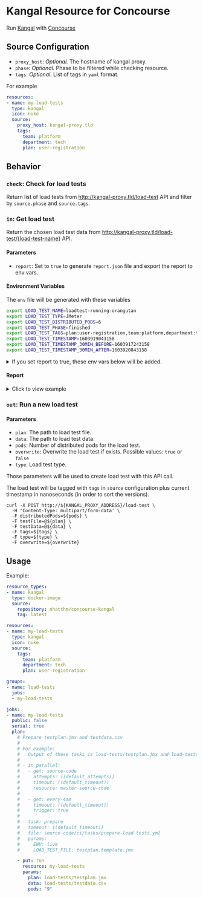 # Kangal Resource for Concourse

Run [Kangal](https://github.com/hellofresh/kangal) with [Concourse](https://github.com/concourse/concourse)

## Source Configuration

* `proxy_host`: *Optional.* The hostname of kangal proxy.
* `phase`: *Optional.* Phase to be filtered while checking resource.
* `tags`: *Optional.* List of tags in `yaml` format.

For example
```yaml
resources:
- name: my-load-tests
  type: kangal
  icon: nuke
  source:
    proxy_host: kangal-proxy.tld
    tags:
      team: platform
      department: tech
      plan: user-registration
```

## Behavior

### `check`: Check for load tests

Return list of load tests from http://kangal-proxy.tld/load-test API and filter by `source.phase` and `source.tags`.

### `in`: Get load test

Return the chosen load test data from http://kangal-proxy.tld/load-test/{load-test-name} API.

#### Parameters

* `report`: Set to `true` to generate `report.json` file and export the report to env vars.

#### Environment Variables

The `env` file will be generated with these variables

```bash
export LOAD_TEST_NAME=loadtest-running-orangutan
export LOAD_TEST_TYPE=JMeter
export LOAD_TEST_DISTRIBUTED_PODS=6
export LOAD_TEST_PHASE=finished
export LOAD_TEST_TAGS=plan:user-registration,team:platform,department:tech
export LOAD_TEST_TIMESTAMP=1603919043158
export LOAD_TEST_TIMESTAMP_30MIN_BEFORE=1603917243158
export LOAD_TEST_TIMESTAMP_30MIN_AFTER=1603920843158
```

<details>
  <summary>If you set report to true, these env vars below will be added.</summary>

```bash
export LOAD_TEST_REPORT_APDEX_OVERALL_APDEX=0.5
export LOAD_TEST_REPORT_APDEX_OVERALL_TOLERATION_THRESHOLD=200
export LOAD_TEST_REPORT_APDEX_OVERALL_FRUSTRATION_THRESHOLD=500
export LOAD_TEST_REPORT_APDEX_OVERALL_LABEL=Total
export LOAD_TEST_REPORT_APDEX_ITEMS_0_APDEX=0.5
export LOAD_TEST_REPORT_APDEX_ITEMS_0_TOLERATION_THRESHOLD=200
export LOAD_TEST_REPORT_APDEX_ITEMS_0_FRUSTRATION_THRESHOLD=500
export LOAD_TEST_REPORT_APDEX_ITEMS_0_LABEL=/register
export LOAD_TEST_REPORT_STATISTICS_OVERALL_LABEL=Total
export LOAD_TEST_REPORT_STATISTICS_OVERALL_NUM_SAMPLES=160780
export LOAD_TEST_REPORT_STATISTICS_OVERALL_KO=11
export LOAD_TEST_REPORT_STATISTICS_OVERALL_ERROR_RATE=0.01
export LOAD_TEST_REPORT_STATISTICS_OVERALL_AVERAGE=2105.69
export LOAD_TEST_REPORT_STATISTICS_OVERALL_MIN=5
export LOAD_TEST_REPORT_STATISTICS_OVERALL_MAX=64165
export LOAD_TEST_REPORT_STATISTICS_OVERALL_90TH_PERCENTILE=4186.9
export LOAD_TEST_REPORT_STATISTICS_OVERALL_95TH_PERCENTILE=7783.85
export LOAD_TEST_REPORT_STATISTICS_OVERALL_99TH_PERCENTILE=12995.98
export LOAD_TEST_REPORT_STATISTICS_OVERALL_THROUGHPUT=476.55
export LOAD_TEST_REPORT_STATISTICS_OVERALL_RECEIVED=201.65
export LOAD_TEST_REPORT_STATISTICS_OVERALL_SENT=104.92
export LOAD_TEST_REPORT_STATISTICS_ITEMS_0_LABEL=/register
export LOAD_TEST_REPORT_STATISTICS_ITEMS_0_NUM_SAMPLES=160780
export LOAD_TEST_REPORT_STATISTICS_ITEMS_0_KO=11
export LOAD_TEST_REPORT_STATISTICS_ITEMS_0_ERROR_RATE=0.01
export LOAD_TEST_REPORT_STATISTICS_ITEMS_0_AVERAGE=2105.69
export LOAD_TEST_REPORT_STATISTICS_ITEMS_0_MIN=5
export LOAD_TEST_REPORT_STATISTICS_ITEMS_0_MAX=64165
export LOAD_TEST_REPORT_STATISTICS_ITEMS_0_90TH_PERCENTILE=4186.9
export LOAD_TEST_REPORT_STATISTICS_ITEMS_0_95TH_PERCENTILE=7783.85
export LOAD_TEST_REPORT_STATISTICS_ITEMS_0_99TH_PERCENTILE=12995.98
export LOAD_TEST_REPORT_STATISTICS_ITEMS_0_THROUGHPUT=476.55
export LOAD_TEST_REPORT_STATISTICS_ITEMS_0_RECEIVED=201.65
export LOAD_TEST_REPORT_STATISTICS_ITEMS_0_SENT=104.92
export LOAD_TEST_REPORT_ERRORS_ITEMS_0_ERROR_TYPE=connect timed out
export LOAD_TEST_REPORT_ERRORS_ITEMS_0_NUM_ERRORS=2
export LOAD_TEST_REPORT_ERRORS_ITEMS_0_PERCENT_IN_ERRORS=18.18
export LOAD_TEST_REPORT_ERRORS_ITEMS_0_PERCENT_IN_SAMPLES=0
export LOAD_TEST_REPORT_ERRORS_ITEMS_1_ERROR_TYPE=504/GATEWAY_TIMEOUT
export LOAD_TEST_REPORT_ERRORS_ITEMS_1_NUM_ERRORS=4
export LOAD_TEST_REPORT_ERRORS_ITEMS_1_PERCENT_IN_ERRORS=36.36
export LOAD_TEST_REPORT_ERRORS_ITEMS_1_PERCENT_IN_SAMPLES=0
export LOAD_TEST_REPORT_ERRORS_ITEMS_2_ERROR_TYPE=Non HTTP response code: java.net.SocketTimeoutException/Non HTTP response message: Read timed out
export LOAD_TEST_REPORT_ERRORS_ITEMS_2_NUM_ERRORS=5
export LOAD_TEST_REPORT_ERRORS_ITEMS_2_PERCENT_IN_ERRORS=45.45
export LOAD_TEST_REPORT_ERRORS_ITEMS_2_PERCENT_IN_SAMPLES=0
```
</details>

#### Report

<details>
  <summary>Click to view example</summary>

```json
{
  "apdex": {
    "overall": {
      "apdex": "0.5022484139818385",
      "toleration_threshold": "200",
      "frustration_threshold": "500",
      "label": "Total"
    },
    "items": [
      {
        "apdex": "0.5022484139818385",
        "toleration_threshold": "200",
        "frustration_threshold": "500",
        "label": "/register"
      }
    ]
  },
  "statistics": {
    "overall": {
      "label": "Total",
      "num_samples": "160780",
      "ko": "11",
      "error_rate": "0.006841646971016296",
      "average": "2105.686049259857",
      "min": "5",
      "max": "64165",
      "90th_percentile": "4186.9000000000015",
      "95th_percentile": "7783.850000000002",
      "99th_percentile": "12995.980000000003",
      "throughput": "476.55180181515317",
      "received": "201.64581964027423",
      "sent": "104.91854895285611"
    },
    "items": [
      {
        "label": "/register",
        "num_samples": "160780",
        "ko": "11",
        "error_rate": "0.006841646971016296",
        "average": "2105.686049259857",
        "min": "5",
        "max": "64165",
        "90th_percentile": "4186.9000000000015",
        "95th_percentile": "7783.850000000002",
        "99th_percentile": "12995.980000000003",
        "throughput": "476.55180181515317",
        "received": "201.64581964027423",
        "sent": "104.91854895285611"
      }
    ]
  },
  "errors": {
    "overall": null,
    "items": [
      {
        "error_type": "connect timed out",
        "num_errors": "2",
        "percent_in_errors": "18.181818181818183",
        "percent_in_samples": "0.0012439358129120537"
      },
      {
        "error_type": "504/GATEWAY_TIMEOUT",
        "num_errors": "4",
        "percent_in_errors": "36.36363636363637",
        "percent_in_samples": "0.0024878716258241074"
      },
      {
        "error_type": "Non HTTP response code: java.net.SocketTimeoutException/Non HTTP response message: Read timed out",
        "num_errors": "5",
        "percent_in_errors": "45.45454545454545",
        "percent_in_samples": "0.0031098395322801346"
      }
    ]
  }
}
```
</details>

### `out`: Run a new load test

#### Parameters

* `plan`: The path to load test file.
* `data`: The path to load test data.
* `pods`: Number of distributed pods for the load test.
* `overwrite`: Overwrite the load test if exists. Possible values: `true` or `false`
* `type`: Load test type.

Those parameters will be used to create load test with this API call.

The load test will be tagged with `tags` in `source` configuration plus current timestamp in nanoseconds (in order to sort the versions).

```shell
curl -X POST http://${KANGAL_PROXY_ADDRESS}/load-test \
  -H 'Content-Type: multipart/form-data' \
  -F distributedPods=${pods} \
  -F testFile=@${plan} \
  -F testData=@${data} \
  -F tags=${tags} \
  -F type=${type} \
  -F overwrite=${overwrite}
```

## Usage

Example:

```yaml
resource_types:
- name: kangal
  type: docker-image
  source:
    repository: nhatthm/concourse-kangal
    tag: latest

resources:
- name: my-load-tests
  type: kangal
  icon: nuke
  source:
    tags:
      team: platform
      department: tech
      plan: user-registration

groups:
- name: load-tests
  jobs:
  - my-load-tests

jobs:
- name: my-load-tests
  public: false
  serial: true
  plan:
    # Prepare testplan.jmx and testdata.csv
    #
    # For example:
    #   Output of these tasks is load-tests/testplan.jmx and load-tests/testdata.csv
    #
    # - in_parallel:
    #   - get: source-code
    #     attempts: ((default_attempts))
    #     timeout: ((default_timeout))
    #     resource: master-source-code
    #
    #   - get: every-4am
    #     timeout: ((default_timeout))
    #     trigger: true
    #
    # - task: prepare
    #   timeout: ((default_timeout))
    #   file: source-code/ci/tasks/prepare-load-tests.yml
    #   params:
    #     ENV: live
    #     LOAD_TEST_FILE: testplan.template.jmx

    - put: run
      resource: my-load-tests
      params:
        plan: load-tests/testplan.jmx
        data: load-tests/testdata.csv
        pods: "9"
```
